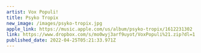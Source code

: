 ```yaml
---
artist: Vox Populi!
title: Psyko Tropix
new_image: /images/psyko-tropix.jpg
apple_link: https://music.apple.com/us/album/psyko-tropix/1612231302
link: https://www.dropbox.com/s/mo0wyj3arf9uyot/VoxPopuli%21.zip?dl=1
published_date: 2022-04-25T05:21:33.971Z
---
```

